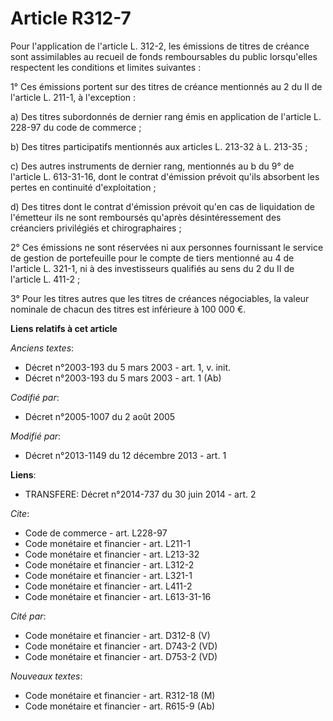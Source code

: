 # Article R312-7

Pour l'application de l'article L. 312-2, les émissions de titres de créance sont assimilables au recueil de fonds
remboursables du public lorsqu'elles respectent les conditions et limites suivantes : 

1° Ces émissions portent sur des titres de créance mentionnés au 2 du II de l'article L. 211-1, à l'exception : 

a) Des titres subordonnés de dernier rang émis en application de l'article L. 228-97 du code de commerce ; 

b) Des titres participatifs mentionnés aux articles L. 213-32 à L. 213-35 ; 

c) Des autres instruments de dernier rang, mentionnés au b du 9° de l'article L. 613-31-16, dont le contrat d'émission
prévoit qu'ils absorbent les pertes en continuité d'exploitation ; 

d) Des titres dont le contrat d'émission prévoit qu'en cas de liquidation de l'émetteur ils ne sont remboursés qu'après
désintéressement des créanciers privilégiés et chirographaires ; 

2° Ces émissions ne sont réservées ni aux personnes fournissant le service de gestion de portefeuille pour le compte de tiers
mentionné au 4 de l'article L. 321-1, ni à des investisseurs qualifiés au sens du 2 du II de l'article L. 411-2 ; 

3° Pour les titres autres que les titres de créances négociables, la valeur nominale de chacun des titres est inférieure à
100 000 €.

**Liens relatifs à cet article**

_Anciens textes_:

  - Décret n°2003-193 du 5 mars 2003 - art. 1, v. init.
  - Décret n°2003-193 du 5 mars 2003 - art. 1 (Ab)

_Codifié par_:

  - Décret n°2005-1007 du 2 août 2005

_Modifié par_:

  - Décret n°2013-1149 du 12 décembre 2013 - art. 1

**Liens**:

  - TRANSFERE: Décret n°2014-737 du 30 juin 2014 - art. 2

_Cite_:

  - Code de commerce - art. L228-97
  - Code monétaire et financier - art. L211-1
  - Code monétaire et financier - art. L213-32
  - Code monétaire et financier - art. L312-2
  - Code monétaire et financier - art. L321-1
  - Code monétaire et financier - art. L411-2
  - Code monétaire et financier - art. L613-31-16

_Cité par_:

  - Code monétaire et financier - art. D312-8 (V)
  - Code monétaire et financier - art. D743-2 (VD)
  - Code monétaire et financier - art. D753-2 (VD)

_Nouveaux textes_:

  - Code monétaire et financier - art. R312-18 (M)
  - Code monétaire et financier - art. R615-9 (Ab)
